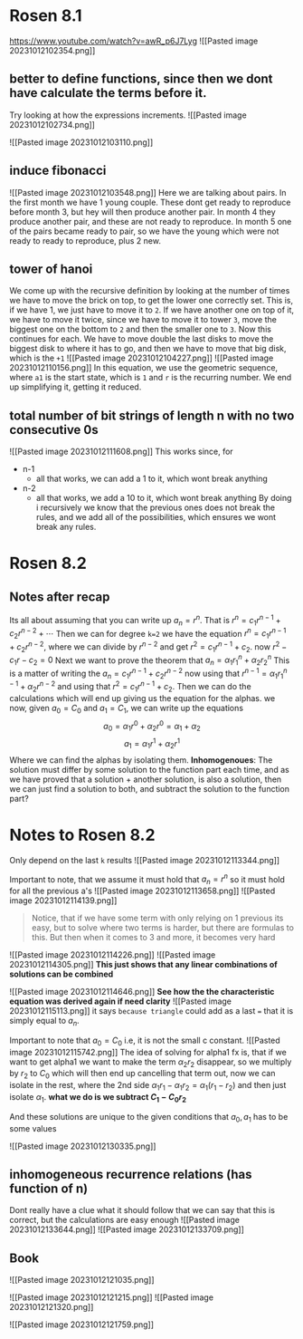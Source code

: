 # Rosen 8.1
https://www.youtube.com/watch?v=awR_p6J7Lyg
![[Pasted image 20231012102354.png]]
## better to define functions, since then we dont have calculate the terms before it.
Try looking at how the expressions increments.
![[Pasted image 20231012102734.png]]

![[Pasted image 20231012103110.png]]

## induce fibonacci
![[Pasted image 20231012103548.png]]
Here we are talking about pairs. In the first month we have 1 young couple. These dont get ready to reproduce before month 3, but hey will then produce another pair. In month 4 they produce another pair, and these are not ready to reproduce. In month 5 one of the pairs became ready to pair, so we have the young which were not ready to ready to reproduce, plus 2 new.
## tower of hanoi
We come up with the recursive definition by looking at the number of times we have to move the brick on top, to get the lower one correctly set. 
This is, if we have 1, we just have to move it to `2`. If we have another one on top of it, we have to move it twice, since we have to move it to tower `3`, move the biggest one on the bottom to `2` and then the smaller one to `3`. Now this continues for each. 
We have to move double the last disks to move the biggest disk to where it has to go, and then we have to move that big disk, which is the `+1`
![[Pasted image 20231012104227.png]]
![[Pasted image 20231012110156.png]]
In this equation, we use the geometric sequence, where `a1` is the start state, which is `1` and `r` is the recurring number. We end up simplifying it, getting it reduced.

## total number of bit strings of length n with no two consecutive 0s
![[Pasted image 20231012111608.png]]
This works since, for 
- n-1
	- all that works, we can add a 1 to it, which wont break anything
- n-2
	- all that works, we add a 10 to it, which wont break anything
By doing i recursively we know that the previous ones does not break the rules, and we add all of the possibilities, which ensures we wont break any rules.

# Rosen 8.2
## Notes after recap
Its all about assuming that you can write up $a_{n}=r^{n}$. That is $r^{n}=c_{1}r^{n-1}+c_{2}r^{n-2} + \cdots$ Then we can for degree `k=2` we have the equation $r^{n}=c_{1}r^{n-1}+c_{2}r^{n-2}$, where we can divide by $r^{n-2}$ and get $r^{2}=c_{1}r^{n-1}+c_{2}$. now $r^{2}-c_{1}r-c_{2}=0$
Next we want to prove the theorem that
$a_{n}=\alpha_{1}r_{1}^{n}+\alpha_{2}r_{2}^{n}$
This is a matter of writing the $a_{n}=c_{1}r^{n-1}+c_{2}r^{n-2}$ now using that $r^{n-1}=\alpha_{1} r_1^{n-1}+\alpha_{2}r^{n-2}$ and using that $r^{2}=c_{1}r^{n-1}+c_{2}$. Then we can do the calculations which will end up giving us the equation for the alphas.
we now, given $a_{0}=C_{0}$ and $a_{1}=C_{1}$, we can write up the equations
$$a_{0}=\alpha_{1}r^{0}+\alpha_{2}r^{0}=\alpha_{1}+\alpha_{2}$$
$$a_{1}=\alpha_{1}r^{1}+\alpha_{2}r^{1}$$
Where we can find the alphas by isolating them.
**Inhomogenoues**: The solution must differ by some solution to the function part each time, and as we have proved that a solution + another solution, is also a solution, then we can just find a solution to both, and subtract the solution to the function part?
# Notes to Rosen 8.2
Only depend on the last `k` results
![[Pasted image 20231012113344.png]]

Important to note, that we assume it must hold that $a_{n}=r^n$ so it must hold for all the previous a's
![[Pasted image 20231012113658.png]]
![[Pasted image 20231012114139.png]]
> Notice, that if we have some term with only relying on 1 previous its easy, but to solve where two terms is harder, but there are formulas to this. But then when it comes to 3 and more, it becomes very hard

![[Pasted image 20231012114226.png]]
![[Pasted image 20231012114305.png]]
	**This just shows that any linear combinations of solutions can be combined**

![[Pasted image 20231012114646.png]]
**See how the the characteristic equation was derived again if need clarity**
![[Pasted image 20231012115113.png]]
it says `because triangle`
could add as a last `=` that it is simply equal to $a_{n}$.

Important to note that $a_{0}=C_{0}$ i.e, it is not the small c constant.
![[Pasted image 20231012115742.png]]
The idea of solving for alpha1 fx is, that if we want to get alpha1 we want to make the term $\alpha_{2}r_{2}$ disappear, so we multiply by $r_{2}$ to $C_{0}$ which will then end up cancelling that term out, now we can isolate in the rest, where the 2nd side $\alpha_{1}r_{1}-\alpha_{1}r_{2}=\alpha_{1}(r_{1}-r_{2})$ and then just isolate $\alpha_{1}$.
**what we do is we subtract $C_{1}-C_{0}r_{2}$**

And these solutions are unique to the given conditions that $a_{0}, a_{1}$ has to be some values

![[Pasted image 20231012130335.png]]

## inhomogeneous recurrence relations (has function of n)
Dont really have a clue what it should follow that we can say that this is correct, but the calculations are easy enough
![[Pasted image 20231012133644.png]]
![[Pasted image 20231012133709.png]]

## Book
![[Pasted image 20231012121035.png]]

![[Pasted image 20231012121215.png]]
![[Pasted image 20231012121320.png]]

![[Pasted image 20231012121759.png]]
